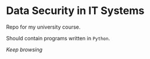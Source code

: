 Data Security in IT Systems
===========================

Repo for my university course.

Should contain programs written in `Python`.






*Keep browsing*
